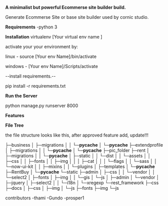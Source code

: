**A minimalist but powerful Ecommerse site builder build.**

Generate Ecommerse Site or base site builder used by cornic studio.

**Requirements**
-python 3

**Installation**
virtualenv [Your virtual env name ]

activate your your environment by:

linux - source [Your env Name]/bin/activate

windows - [Your env Name]/Scripts/activate

--install requirements.--

pip install -r requirements.txt

**Run the Server**

python manage.py runserver 8000

**Features**


**File Tree**

the file structure looks like this, after approved feature add, update!!!


├─business
│  ├─migrations
│  │  └─__pycache__
│  └─__pycache__
├─extendprofile
│  ├─migrations
│  │  └─__pycache__
│  └─__pycache__
├─pic_folder
├─rent
│  ├─migrations
│  │  └─__pycache__
│  ├─static
│  │  └─dist
│  │      └─assets
│  │          ├─css
│  │          ├─fonts
│  │          ├─img
│  │          │  ├─cat
│  │          │  └─flags
│  │          └─sass
│  │              └─now-ui-kit
│  │                  ├─mixins
│  │                  └─plugins
│  ├─templates
│  └─__pycache__
├─RentBuy
│  └─__pycache__
└─static
    ├─admin
    │  ├─css
    │  │  └─vendor
    │  │      └─select2
    │  ├─fonts
    │  ├─img
    │  │  └─gis
    │  └─js
    │      ├─admin
    │      └─vendor
    │          ├─jquery
    │          ├─select2
    │          │  └─i18n
    │          └─xregexp
    └─rest_framework
        ├─css
        ├─docs
        │  ├─css
        │  ├─img
        │  └─js
        ├─fonts
        ├─img
        └─js


contributors 
-thami
-Gundo
-prosper1

[CHANGELOG]: ./CHANGELOG.md
[version-badge]: https://img.shields.io/badge/version-0.5.1-blue.svg

